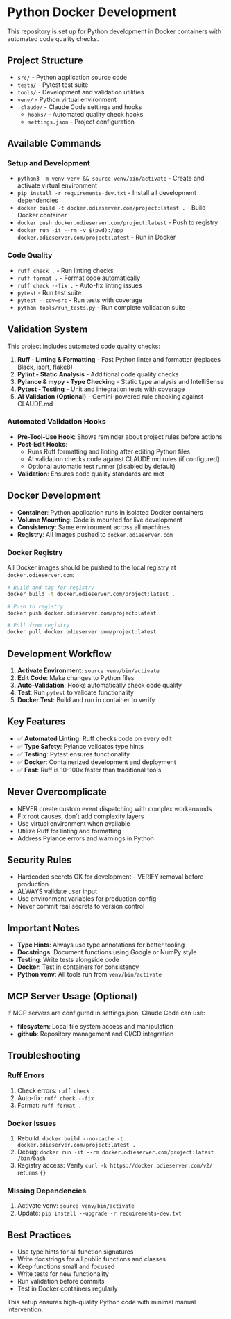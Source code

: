 # Python Docker Development

This repository is set up for Python development in Docker containers with automated code quality checks.

## Project Structure

- `src/` - Python application source code
- `tests/` - Pytest test suite
- `tools/` - Development and validation utilities
- `venv/` - Python virtual environment
- `.claude/` - Claude Code settings and hooks
  - `hooks/` - Automated quality check hooks
  - `settings.json` - Project configuration

## Available Commands

### Setup and Development
- `python3 -m venv venv && source venv/bin/activate` - Create and activate virtual environment
- `pip install -r requirements-dev.txt` - Install all development dependencies
- `docker build -t docker.odieserver.com/project:latest .` - Build Docker container
- `docker push docker.odieserver.com/project:latest` - Push to registry
- `docker run -it --rm -v $(pwd):/app docker.odieserver.com/project:latest` - Run in Docker

### Code Quality
- `ruff check .` - Run linting checks
- `ruff format .` - Format code automatically
- `ruff check --fix .` - Auto-fix linting issues
- `pytest` - Run test suite
- `pytest --cov=src` - Run tests with coverage
- `python tools/run_tests.py` - Run complete validation suite

## Validation System

This project includes automated code quality checks:

1. **Ruff - Linting & Formatting** - Fast Python linter and formatter (replaces Black, isort, flake8)
2. **Pylint - Static Analysis** - Additional code quality checks
3. **Pylance & mypy - Type Checking** - Static type analysis and IntelliSense
4. **Pytest - Testing** - Unit and integration tests with coverage
5. **AI Validation (Optional)** - Gemini-powered rule checking against CLAUDE.md

### Automated Validation Hooks

- **Pre-Tool-Use Hook**: Shows reminder about project rules before actions
- **Post-Edit Hooks**:
  - Runs Ruff formatting and linting after editing Python files
  - AI validation checks code against CLAUDE.md rules (if configured)
  - Optional automatic test runner (disabled by default)
- **Validation**: Ensures code quality standards are met

## Docker Development

- **Container**: Python application runs in isolated Docker containers
- **Volume Mounting**: Code is mounted for live development
- **Consistency**: Same environment across all machines
- **Registry**: All images pushed to `docker.odieserver.com`

### Docker Registry

All Docker images should be pushed to the local registry at `docker.odieserver.com`:

```bash
# Build and tag for registry
docker build -t docker.odieserver.com/project:latest .

# Push to registry
docker push docker.odieserver.com/project:latest

# Pull from registry
docker pull docker.odieserver.com/project:latest
```

## Development Workflow

1. **Activate Environment**: `source venv/bin/activate`
2. **Edit Code**: Make changes to Python files
3. **Auto-Validation**: Hooks automatically check code quality
4. **Test**: Run `pytest` to validate functionality
5. **Docker Test**: Build and run in container to verify

## Key Features

- ✅ **Automated Linting**: Ruff checks code on every edit
- ✅ **Type Safety**: Pylance validates type hints
- ✅ **Testing**: Pytest ensures functionality
- ✅ **Docker**: Containerized development and deployment
- ✅ **Fast**: Ruff is 10-100x faster than traditional tools

## Never Overcomplicate

- NEVER create custom event dispatching with complex workarounds
- Fix root causes, don't add complexity layers
- Use virtual environment when available
- Utilize Ruff for linting and formatting
- Address Pylance errors and warnings in Python

## Security Rules

- Hardcoded secrets OK for development - VERIFY removal before production
- ALWAYS validate user input
- Use environment variables for production config
- Never commit real secrets to version control

## Important Notes

- **Type Hints**: Always use type annotations for better tooling
- **Docstrings**: Document functions using Google or NumPy style
- **Testing**: Write tests alongside code
- **Docker**: Test in containers for consistency
- **Python venv**: All tools run from `venv/bin/activate`

## MCP Server Usage (Optional)

If MCP servers are configured in settings.json, Claude Code can use:

- **filesystem**: Local file system access and manipulation
- **github**: Repository management and CI/CD integration

## Troubleshooting

### Ruff Errors
1. Check errors: `ruff check .`
2. Auto-fix: `ruff check --fix .`
3. Format: `ruff format .`

### Docker Issues
1. Rebuild: `docker build --no-cache -t docker.odieserver.com/project:latest .`
2. Debug: `docker run -it --rm docker.odieserver.com/project:latest /bin/bash`
3. Registry access: Verify `curl -k https://docker.odieserver.com/v2/` returns `{}`

### Missing Dependencies
1. Activate venv: `source venv/bin/activate`
2. Update: `pip install --upgrade -r requirements-dev.txt`

## Best Practices

- Use type hints for all function signatures
- Write docstrings for all public functions and classes
- Keep functions small and focused
- Write tests for new functionality
- Run validation before commits
- Test in Docker containers regularly

This setup ensures high-quality Python code with minimal manual intervention.
